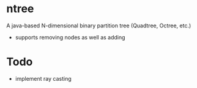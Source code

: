 # ntree

A java-based N-dimensional binary partition tree (Quadtree, Octree, etc.)
* supports removing nodes as well as adding

# Todo
* implement ray casting
